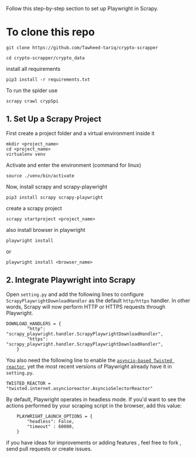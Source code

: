 Follow this step-by-step section to set up Playwright in Scrapy.

# To clone this repo
```
git clone https://github.com/Tawheed-tariq/crypto-scrapper
```
```
cd crypto-scrapper/crypto_data
```

install all requirements

```
pip3 install -r requirements.txt
```

To run the spider use
```
scrapy crawl crypSpi
```

## 1. Set Up a Scrapy Project

First create a project folder and a virtual environment inside it
```
mkdir <project_name>
cd <project_name>
virtualenv venv
```

Activate and enter the environment (command for linux)

```
source ./venv/bin/activate
```

Now, install scrapy and scrapy-playwright

```
pip3 install scrapy scrapy-playwright
```

create a scrapy project
```
scrapy startproject <project_name>
```

also install browser in playwright
```
playwright install
```

or 

```
playwright install <browser_name>
```


## 2. Integrate Playwright into Scrapy

Open `setting.py` and add the following lines to configure `ScrapyPlaywrightDownloadHandler` as the default `http/https` handler. In other words, Scrapy will now perform HTTP or HTTPS requests through Playwright.

```
DOWNLOAD_HANDLERS = {
        "http": "scrapy_playwright.handler.ScrapyPlaywrightDownloadHandler",
        "https": "scrapy_playwright.handler.ScrapyPlaywrightDownloadHandler",
    }
```

You also need the following line to enable the [`asyncio-based Twisted reactor`](https://docs.scrapy.org/en/latest/topics/asyncio.html#installing-the-asyncio-reactor), yet the most recent versions of Playwright already have it in `setting.py`.

```
TWISTED_REACTOR = "twisted.internet.asyncioreactor.AsyncioSelectorReactor"
```

By default, Playwright operates in headless mode. If you'd want to see the actions performed by your scraping script in the browser, add this value:

```
    PLAYWRIGHT_LAUNCH_OPTIONS = {
        "headless": False,
        "timeout" : 60000,
    } 

```








if you have ideas for improvements or adding features , feel free to fork , send pull requests or create issues.
